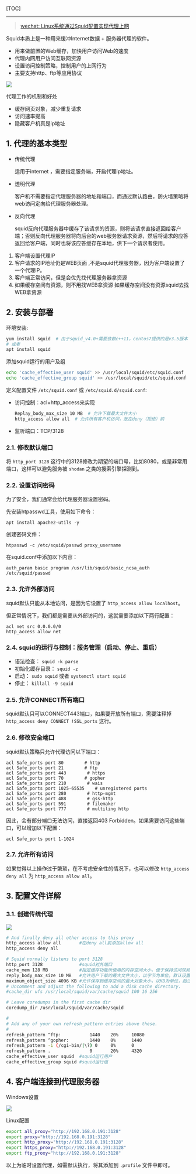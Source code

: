 <!--
+++
title       = "squid: 实现网络全局代理"
description = "1. 代理的基本类型; 2. 安装与部署; 3. 配置文件详解; 4. 客户端连接到代理服务器"
date        = "2022-01-03"
tags        = []
categories  = ["1-os管理","11-linux"]
series      = []
keywords    = []
weight      = 5
toc         = true
draft       = false
+++ -->

[TOC]

---

> [wechat: Linux系统通过Squid配置实现代理上网](https://mp.weixin.qq.com/s/R_qXKKdODoeNUm6c9-b6RQ)

Squid本质上是一种用来缓冲Internet数据 + 服务器代理的软件。

+ 用来做前置的Web缓存，加快用户访问Web的速度
+ 代理内网用户访问互联网资源
+ 设置访问控制策略，控制用户的上网行为
+ 主要支持http、ftp等应用协议

![](https://img2020.cnblogs.com/blog/2039866/202012/2039866-20201223110405759-1684671070.jpg) <!-- squid/squid-0.jpg -->

代理工作的机制和好处

+ 缓存网页对象，减少重复请求
+ 访问速率提高
+ 隐藏客户机真是ip地址

## 1. 代理的基本类型

+ 传统代理

    适用于internet ，需要指定服务端，开启代理ip地址。

+ 透明代理

    客户机不需要指定代理服务器的地址和端口，而通过默认路由，防火墙策略将web访问定向给代理服务器处理。

+ 反向代理

    squid反向代理服务器中缓存了该请求的资源，则将该请求直接返回给客户端；否则反向代理服务器将向后台的web服务器请求资源，然后将请求的应答返回给客户端，同时也将该应答缓存在本地，供下一个请求者使用。

1. 客户端设置代理IP
2. 客户请求的IP地址仍是WEB页面 ,不是squid代理服务器，因为客户端设置了一个代理IP。
3. 客户端正常访问，但是会优先找代理服务器拿资源
4. 如果缓存空间有资源，则不用找WEB拿资源
如果缓存空间没有资源squid去找WEB拿资源

## 2. 安装与部署

环境安装:

```sh
yum install squid  # 由于squid_v4.0+需要依赖c++11，centos7提供的是v3.5版本
# 或者
apt install squid
```

添加squid运行的用户及组

```sh
echo 'cache_effective_user squid' >> /usr/local/squid/etc/squid.conf
echo 'cache_effective_group squid' >> /usr/local/squid/etc/squid.conf
```

定义配置文件 `/etc/squid.conf` 或 `/etc/squid.d/squid.conf`:

+ 访问控制：acl+http_access来实现

    ```sh
    Replay_body_max_size 10 MB  # 允许下载最大文件大小
    http_access allow all  # 允许所有客户机访问，放在deny（拒绝）前
    ```

+ 监听端口：TCP/3128

### 2.1. 修改默认端口

将 `http_port 3128` 这行中的3128修改为期望的端口号，比如8080，或是非常用端口，这样可以避免服务被 `shodan` 之类的搜索引擎探测到。

### 2.2. 设置访问密码

为了安全，我们通常会给代理服务器设置密码。

先安装htpasswd工具，使用如下命令：

```
apt install apache2-utils -y
```

创建密码文件：

```
htpasswd -c /etc/squid/passwd proxy_username
```

在squid.conf中添加以下内容：

```
auth_param basic program /usr/lib/squid/basic_ncsa_auth /etc/squid/passwd
```

### 2.3. 允许外部访问

squid默认只能从本地访问，是因为它设置了 `http_access allow localhost`。

但正常情况下，我们都是需要从外部访问的，这就需要添加以下两行配置：

```
acl net src 0.0.0.0/0
http_access allow net
```

### 2.4. squid的运行与控制：服务管理（启动、停止、重启）

+ 语法检查： `squid -k parse`
+ 初始化缓存目录： `squid -z`
+ 启动： `sudo squid` 或者 `systemctl start squid`
+ 停止： `killall -9 squid`

### 2.5. 允许CONNECT所有端口

squid默认只可以CONNECT443端口，如果要开放所有端口，需要注释掉 `http_access deny CONNECT !SSL_ports` 这行。

### 2.6. 修改安全端口

squid默认策略只允许代理访问以下端口：

```
acl Safe_ports port 80        # http
acl Safe_ports port 21        # ftp
acl Safe_ports port 443        # https
acl Safe_ports port 70        # gopher
acl Safe_ports port 210        # wais
acl Safe_ports port 1025-65535    # unregistered ports
acl Safe_ports port 280        # http-mgmt
acl Safe_ports port 488        # gss-http
acl Safe_ports port 591        # filemaker
acl Safe_ports port 777        # multiling http
```

因此，会有部分端口无法访问，直接返回403 Forbidden。如果需要访问这些端口，可以增加以下配置：

```
acl Safe_ports port 1-1024
```

### 2.7. 允许所有访问

如果觉得以上操作过于繁琐，在不考虑安全性的情况下，也可以修改 `http_access deny all` 为 `http_access allow all`。

## 3. 配置文件详解

### 3.1. 创建传统代理

![](https://img2020.cnblogs.com/blog/2039866/202012/2039866-20201223110406251-13246287.jpg) <!-- squid/squid-1.jpg -->

```sh
# And finally deny all other access to this proxy
http_access allow all       #在deny all前添加allow all
http_access deny all

# Squid normally listens to port 3128
http_port 3128              #squid对外端口
cache_mem 128 MB            #指定缓存功能所使用的内存空间大小，便于保持访问较频繁的WEB对象，容量最好为4的倍数，单位为MB，建议设为物理内存的1/4
reply_body_max_size 10 MB   #允许用户下载的最大文件大小，以字节为单位。默认设置0表示不进行限制
maximum_object_size 4096 KB #允许保存到缓存空间的最大对象大小，以KB为单位，超过大小限制的文件将不被缓存，而是直接转发给用户
# Uncomment and adjust the following to add a disk cache directory.
#cache_dir ufs /usr/local/squid/var/cache/squid 100 16 256

# Leave coredumps in the first cache dir
coredump_dir /usr/local/squid/var/cache/squid

#
# Add any of your own refresh_pattern entries above these.
#
refresh_pattern ^ftp:           1440    20%     10080
refresh_pattern ^gopher:        1440    0%      1440
refresh_pattern -i (/cgi-bin/|\?) 0     0%      0
refresh_pattern .               0       20%     4320
cache_effective_user squid  #squid运行用户
cache_effective_group squid #squid运行组
```

## 4. 客户端连接到代理服务器

Windows设置

![](https://img2020.cnblogs.com/blog/2039866/202012/2039866-20201225163049975-631026865.jpg) <!-- squid/squid-2.jpg -->

Linux配置

```sh
export all_proxy="http://192.168.0.191:3128"
export proxy="http://192.168.0.191:3128"
export http_proxy="http://192.168.0.191:3128"
export https_proxy="http://192.168.0.191:3128"
export ftp_proxy="http://192.168.0.191:3128"
```

以上为临时设置代理，如需默认执行，将其添加到 `.profile` 文件中即可。

